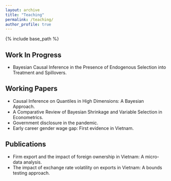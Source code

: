 ```yaml
---
layout: archive
title: "Teaching"
permalink: /teaching/
author_profile: true
---
```


{% include base_path %}

## Work In Progress
* Bayesian Causal Inference in the Presence of Endogenous Selection into Treatment and Spillovers.

## Working Papers
* Causal Inference on Quantiles in High Dimensions: A Bayesian Approach.
* A Comparative Review of Bayesian Shrinkage and Variable Selection in Econometrics.
* Government disclosure in the pandemic.
* Early career gender wage gap: First evidence in Vietnam.

## Publications
* Firm export and the impact of foreign ownership in Vietnam: A micro-data analysis.
* The impact of exchange rate volatility on exports in Vietnam: A bounds testing
approach.